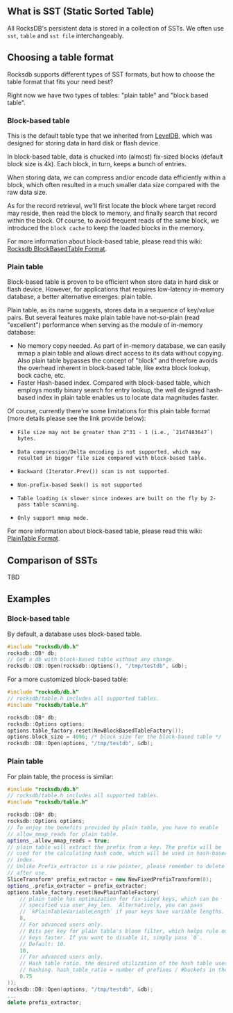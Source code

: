 ## What is SST (Static Sorted Table)
All RocksDB's persistent data is stored in a collection of SSTs. We often use `sst`, `table` and `sst file` interchangeably. 

## Choosing a table format

Rocksdb supports different types of SST formats, but how to choose the table format that fits your need best?

Right now we have two types of tables: "plain table" and "block based table".

### Block-based table ###

This is the default table type that we inherited from [LevelDB](http://leveldb.googlecode.com/svn/trunk/doc/index.html), which was designed for storing data in hard disk or flash device.

In block-based table, data is chucked into (almost) fix-sized blocks (default block size is 4k). Each block, in turn, keeps a bunch of entries.

When storing data, we can compress and/or encode data efficiently within a block, which often resulted in a much smaller data size compared with the raw data size.

As for the record retrieval, we'll first locate the block where target record may reside, then read the block to memory, and finally search that record within the block. Of course, to avoid frequent reads of the same block, we introduced the `block cache` to keep the loaded blocks in the memory.

For more information about block-based table, please read this wiki: [Rocksdb BlockBasedTable Format](https://github.com/facebook/rocksdb/wiki/Rocksdb-BlockBasedTable-Format).

### Plain table ###

Block-based table is proven to be efficient when store data in hard disk or flash device. However, for applications that requires low-latency in-memory database, a better alternative emerges: plain table.

Plain table, as its name suggests, stores data in a sequence of key/value pairs. But several features make plain table have not-so-plain (read "excellent") performance when serving as the module of in-memory database:

* No memory copy needed. As part of in-memory database, we can easily mmap a plain table and allows direct access to its data without copying. Also plain table bypasses the concept of "block" and therefore avoids the overhead inherent in block-based table, like extra block lookup, bock cache, etc.
* Faster Hash-based index. Compared with block-based table, which employs mostly binary search for entry lookup, the well designed hash-based index in plain table enables us to locate data magnitudes faster.

Of course, currently there're some limitations for this plain table format (more details please see the link provide below):

*     File size may not be greater than 2^31 - 1 (i.e., `2147483647`) bytes.
*     Data compression/Delta encoding is not supported, which may resulted in bigger file size compared with block-based table.
*     Backward (Iterator.Prev()) scan is not supported.
*     Non-prefix-based Seek() is not supported
*     Table loading is slower since indexes are built on the fly by 2-pass table scanning.
*     Only support mmap mode.

For more information about block-based table, please read this wiki: [PlainTable Format](https://github.com/facebook/rocksdb/wiki/PlainTable-Format).

## Comparison of SSTs

TBD

## Examples

### Block-based table
By default, a database uses block-based table.

```cpp
#include "rocksdb/db.h"
rocksdb::DB* db;
// Get a db with block-based table without any change.
rocksdb::DB::Open(rocksdb::Options(), "/tmp/testdb", &db);
```

For a more customized block-based table:

```cpp
#include "rocksdb/db.h"
// rocksdb/table.h includes all supported tables.
#include "rocksdb/table.h"

rocksdb::DB* db;
rocksdb::Options options;
options.table_factory.reset(NewBlockBasedTableFactory());
options.block_size = 4096; /* block size for the block-based table */
rocksdb::DB::Open(options, "/tmp/testdb", &db);
```

### Plain table
For plain table, the process is similar:

```cpp
#include "rocksdb/db.h"
// rocksdb/table.h includes all supported tables.
#include "rocksdb/table.h"

rocksdb::DB* db;
rocksdb::Options options;
// To enjoy the benefits provided by plain table, you have to enable
// allow_mmap_reads for plain table.
options_.allow_mmap_reads = true;
// plain table will extract the prefix from a key. The prefix will be
// used for the calculating hash code, which will be used in hash-based
// index.
// Unlike Prefix_extractor is a raw pointer, please remember to delete it
// after use.
SliceTransform* prefix_extractor = new NewFixedPrefixTransform(8);
options_.prefix_extractor = prefix_extractor;
options.table_factory.reset(NewPlainTableFactory(
    // plain table has optimization for fix-sized keys, which can be
    // specified via user_key_len.  Alternatively, you can pass
    // `kPlainTableVariableLength` if your keys have variable lengths.
    8,
    // For advanced users only. 
    // Bits per key for plain table's bloom filter, which helps rule out non-existent
    // keys faster. If you want to disable it, simply pass `0`.
    // Default: 10.
    10,
    // For advanced users only.
    // Hash table ratio. the desired utilization of the hash table used for prefix
    // hashing. hash_table_ratio = number of prefixes / #buckets in the hash table.
    0.75
));
rocksdb::DB::Open(options, "/tmp/testdb", &db);
...
delete prefix_extractor;
```